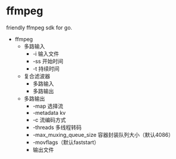 # ffmpeg
friendly ffmpeg sdk for go.


- ffmpeg
  - 多路输入
    - -i 输入文件
    - -ss 开始时间
    - -t 持续时间
  - 复合滤波器
    - 多路输入
    - 多路输出
  - 多路输出
    - -map 选择流
    - -metadata kv
    - -c 流编码方式
    - -threads 多线程转码
    - -max_muxing_queue_size 容器封装队列大小（默认4086）
    - -movflags（默认faststart）
    - 输出文件
